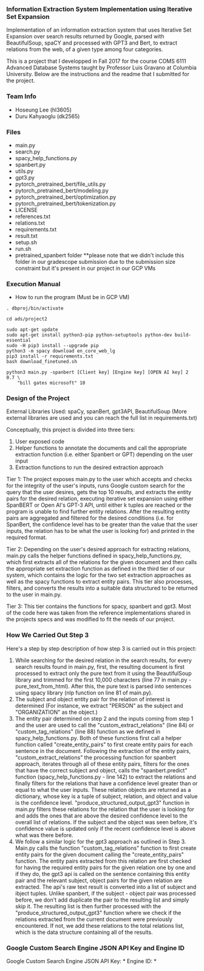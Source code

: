 ### Information Extraction System Implementation using Iterative Set Expansion
Implementation of an information extraction system that uses Iterative Set Expansion over search results returned by Google, parsed with BeautifulSoup, spaCY and processed with GPT3 and Bert, to extract relations from the web, of a given type among four categories.

This is a project that I developped in Fall 2017 for the course COMS 6111 Advanced Database Systems taught by Professor Luis Gravano at Columbia University. Below are the instructions and the readme that I submitted for the project.

### Team Info
* Hoseung Lee (hl3605)
* Duru Kahyaoglu (dk2565)

### Files
* main.py
* search.py
* spacy_help_functions.py
* spanbert.py
* utils.py
* gpt3.py
* pytorch_pretrained_bert/file_utils.py
* pytorch_pretrained_bert/modeling.py
* pytorch_pretrained_bert/optimization.py
* pytorch_pretrained_bert/tokenization.py
* LICENSE
* references.txt
* relations.txt
* requirements.txt
* result.txt
* setup.sh
* run.sh
* pretrained_spanbert folder **please note that we didn't include this folder in our gradescope submission due to the submission size constraint but it's present in our project in our GCP VMs



### Execution Manual
* How to run the program (Must be in GCP VM)

```
. dbproj/bin/activate

cd ads/project2

sudo apt-get update
sudo apt-get install python3-pip python-setuptools python-dev build-essential
sudo -H pip3 install --upgrade pip
python3 -m spacy download en_core_web_lg
pip3 install -r requirements.txt
bash download_finetuned.sh

python3 main.py -spanbert [Client key] [Engine key] [OPEN AI key] 2 0.7 \
    "bill gates microsoft" 10
```

### Design of the Project

External Libraries Used: spaCy, spanBert, gpt3API, BeautifulSoup 
(More external libraries are used and you can reach the full list in requirements.txt)

Conceptually, this project is divided into three tiers:
1. User exposed code
2. Helper functions to annotate the documents and call the appropriate extraction function (i.e. either Spanbert or GPT) depending on the user input
3. Extraction functions to run the desired extraction approach

Tier 1: The project exposes main.py to the user which accepts and checks for the integrity of the user's inputs, runs Google custom search for the query that the user desires, gets the top 10 results, and extracts the entity pairs for the desired relation, executing iterative set expansion using either SpanBERT or Open AI's GPT-3 API, until either k tuples are reached or the program is unable to find further entity relations. After the resulting entity pairs are aggregated and filtered for the desired conditions (i.e. for SpanBert, the confidence level has to be greater than the value that the user inputs, the relation has to be what the user is looking for) and printed in the required format.

Tier 2: Depending on the user's desired approach for extracting relations, main.py calls the helper functions defined in spacy_help_functions.py, which first extracts all of the relations for the given document and then calls the appropriate set extraction function as defined in the third tier of our system, which contains the logic for the two set extraction approaches as well as the spacy functions to extract entity pairs. This tier also processes, filters, and converts the results into a suitable data structured to be returned to the user in main.py.

Tier 3: This tier contains the functions for spacy, spanbert and gpt3. Most of the code here was taken from the reference implementations shared in the projects specs and was modified to fit the needs of our project.

### How We Carried Out Step 3

Here's a step by step description of how step 3 is carried out in this project:

1. While searching for the desired relation in the search results, for every search results found in main.py, first, the resulting document is first processed to extract only the pure text from it using the BeautifulSoup library and trimmed for the first 10,000 characters (line 77 in main.py - pure_text_from_html). After this, the pure text is parsed into sentences using spacy library (nlp function on line 81 of main.py).
2. The subject and object entity pair for the relation of interest is determined (For instance, we extract "PERSON" as the subject and "ORGANIZATION" as the object.)
3. The entity pair determined on step 2 and the inputs coming from step 1 and the user are used to call the "custom_extract_relations" (line 84) or "custom_tag_relations" (line 88) function as we defined in spacy_help_functions.py. Both of these functions first call a helper function called "create_entity_pairs" to first create entity pairs for each sentence in the document. Following the extraction of the entity pairs, "custom_extract_relations" the processing function for spanbert approach, iterates through all of these entity pairs, filters for the ones that have the correct subject and object, calls the "spanbert.predict" function (spacy_help_functions.py - line 142) to extract the relations and finally filters for the relations that have a confidence level greater than or equal to what the user inputs. These relation objects are returned as a dictionary, whose key is a tuple of subject, relation, and object and value is the confidence level. "produce_structured_output_gpt3" function in main.py filters these relations for the relation that the user is looking for and adds the ones that are above the desired confidence level to the overall list of relations. If the subject and the object was seen before, it's confidence value is updated only if the recent confidence level is above what was there before.
4. We follow a similar logic for the gpt3 approach as outlined in Step 3. Main.py calls the function "custom_tag_relations" function to first create entity pairs for the given document calling the "create_entity_pairs" function. The entity pairs extracted from this relation are first checked for having the required entity pairs for the given relation one by one and if they do, the gpt3 api is called on the sentence containing this entity pair and the relevant subject, object pairs for the given relation are extracted. The api's raw text result is converted into a list of subject and ibject tuples. Unlike spanbert, if the subject - object pair was processed before, we don't add duplicate the pair to the resulting list and simply skip it. The resulting list is then further processed with the "produce_structured_output_gpt3" function where we check if the relations extracted from the current document were previously encountered. If not, we add these relations to the total relations list, which is the data structure containing all of the results.

### Google Custom Search Engine JSON API Key and Engine ID
Google Custom Search Engine JSON API Key: *
Engine ID: *


